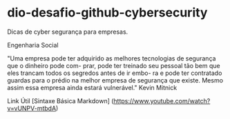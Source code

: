 # dio-desafio-github-cybersecurity
Dicas de cyber segurança para empresas.

Engenharia Social

"Uma empresa pode ter adquirido as melhores tecnologias de segurança que o dinheiro pode com-
prar, pode ter treinado seu pessoal tão bem que eles trancam todos os segredos antes de ir embo-
ra e pode ter contratado guardas para o prédio na melhor empresa de segurança que existe.
Mesmo assim essa empresa ainda estará vulnerável."
Kevin Mitnick

Link Útil 
[Sintaxe Básica Markdown] (https://www.youtube.com/watch?v=vUNPV-mtbdA)
